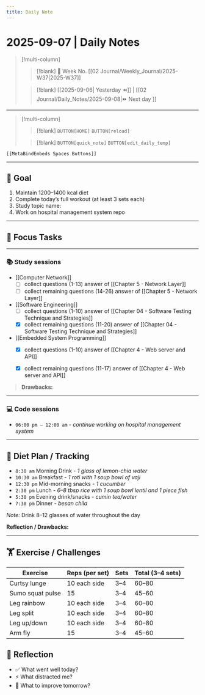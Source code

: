 ```yaml
---
title: Daily Note
---
```


# 2025-09-07 | Daily Notes

> [!multi-column]
> 
>> [!blank]
>> 📅 Week No. [[02 Journal/Weekly_Journal/2025-W37|2025-W37]]
>
>> [!blank]
>> [[2025-09-06| Yesterday ⏪]] |  [[02 Journal/Daily_Notes/2025-09-08|⏩ Next day ]]

---

> [!multi-column]
>
>> [!blank]
>> `BUTTON[HOME]` 
>> `BUTTON[reload]`
>
>> [!blank]
>> `BUTTON[quick_note]` 
>> `BUTTON[edit_daily_temp]` 
 
 ```meta-bind-embed
 [[MetaBindEmbeds Spaces Buttons]]
 ```
 
---

## 🎯 Goal

1. Maintain 1200–1400 kcal diet  
2. Complete today’s full workout (at least 3 sets each)  
3. Study topic name:  
4. Work on hospital management system repo  

---

## 🎯 Focus Tasks

---

### 📚 Study sessions

- [[Computer Network]] 
	- [ ] collect questions (1-13) answer of [[Chapter 5 - Network Layer]]
	- [ ] collect remaining questions (14-26) answer of [[Chapter 5 - Network Layer]]
- [[Software Engineering]] 
	- [ ] collect questions (1-10) answer of [[Chapter 04 - Software Testing Technique and Strategies]]
	- [x] collect remaining questions (11-20) answer of [[Chapter 04 - Software Testing Technique and Strategies]]
- [[Embedded System Programming]] 
	- [x] collect questions (1-10) answer of [[Chapter 4 - Web server and API]]
	- [x] collect remaining questions (11-17) answer of [[Chapter 4 - Web server and API]]


> **Drawbacks:**

---

### 💻 Code sessions

- `06:00 pm – 12:00 am` - _continue working on hospital management system_

---

## 🌅 Diet Plan / Tracking

- `8:30 am` Morning Drink - _1 glass of lemon-chia water_  
- `10:30 am` Breakfast - _1 roti with 1 soup bowl of vaji_  
- `12:30 pm` Mid-morning snacks - _1 cucumber_  
- `2:30 pm` Lunch - _6–8 tbsp rice with 1 soup bowl lentil and 1 piece fish_  
- `5:30 pm` Evening drink/snacks - _cumin tea/water_  
- `7:30 pm` Dinner - _besan chila_  

_Note:_ Drink 8–12 glasses of water throughout the day  

**Reflection / Drawbacks:**  

---

## 🏋️ Exercise / Challenges

| Exercise         | Reps (per set) | Sets | Total (3–4 sets) |
|------------------|----------------|------|------------------|
| Curtsy lunge     | 10 each side   | 3–4  | 60–80            |
| Sumo squat pulse | 15             | 3–4  | 45–60            |
| Leg rainbow      | 10 each side   | 3–4  | 60–80            |
| Leg split        | 10 each side   | 3–4  | 60–80            |
| Leg up/down      | 10 each side   | 3–4  | 60–80            |
| Arm fly          | 15             | 3–4  | 45–60            |

## 📓 Reflection

- ✅ What went well today?  
- ⚡ What distracted me?  
- 🎯 What to improve tomorrow?  
